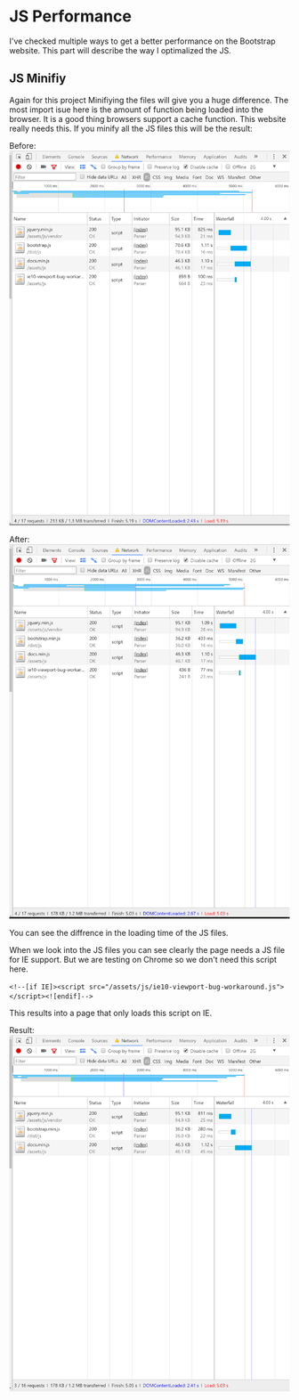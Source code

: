 # JS Performance
I've checked multiple ways to get a better performance on the Bootstrap website. This part will describe the way I optimalized the JS.

## JS Minifiy
Again for this project Minifiying the files will give you a huge difference. The most import isue here is the amount of function being loaded into the browser. It is a good thing browsers support a cache function. This website really needs this.
If you minify all the JS files this will be the result:

Before:
![Without minify](https://raw.githubusercontent.com/dipsaus9/performance-matters/JS-A/js_without_minify.png)

After:
![With minify](https://raw.githubusercontent.com/dipsaus9/performance-matters/JS-A/js_with_minify.png)

You can see the diffrence in the loading time of the JS files.

When we look into the JS files you can see clearly the page needs a JS file for IE support. But we are testing on Chrome so we don't need this script here.

`<!--[if IE]><script src="/assets/js/ie10-viewport-bug-workaround.js"></script><![endif]-->`

This results into a page that only loads this script on IE.

Result:
![With minify and without IE script](https://raw.githubusercontent.com/dipsaus9/performance-matters/JS-A/js_disableie.png)
